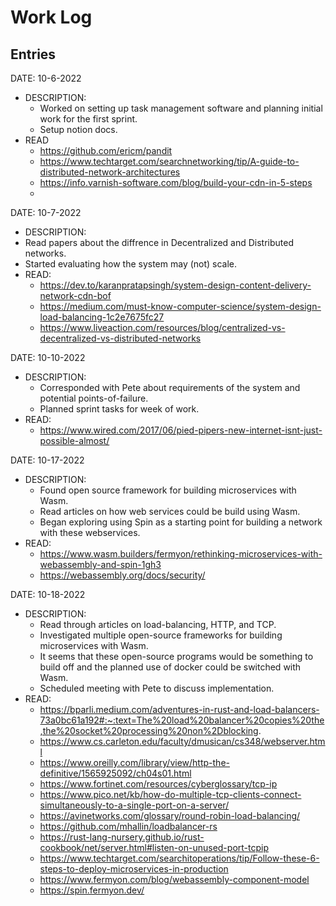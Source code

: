  # Work Log

 ## Entries

 DATE: 10-6-2022

 - DESCRIPTION:
   - Worked on setting up task management software and planning initial work for the first sprint.
   - Setup notion docs.
 - READ
   - https://github.com/ericm/pandit
   - https://www.techtarget.com/searchnetworking/tip/A-guide-to-distributed-network-architectures
   - https://info.varnish-software.com/blog/build-your-cdn-in-5-steps
   -

 DATE: 10-7-2022

 - DESCRIPTION:
 - Read papers about the diffrence in Decentralized and Distributed networks.
 - Started evaluating how the system may (not) scale.
 - READ:
   - https://dev.to/karanpratapsingh/system-design-content-delivery-network-cdn-bof
   - https://medium.com/must-know-computer-science/system-design-load-balancing-1c2e7675fc27
   - https://www.liveaction.com/resources/blog/centralized-vs-decentralized-vs-distributed-networks

 DATE: 10-10-2022

 - DESCRIPTION:
   - Corresponded with Pete about requirements of the system and potential points-of-failure.
   - Planned sprint tasks for week of work.
 - READ:
   - https://www.wired.com/2017/06/pied-pipers-new-internet-isnt-just-possible-almost/

 DATE: 10-17-2022

 - DESCRIPTION:
   - Found open source framework for building microservices with Wasm.
   - Read articles on how web services could be build using Wasm.
   - Began exploring using Spin as a starting point for building a network with these webservices.
 - READ:
   - https://www.wasm.builders/fermyon/rethinking-microservices-with-webassembly-and-spin-1gh3
   - https://webassembly.org/docs/security/

 DATE: 10-18-2022

 - DESCRIPTION:
   - Read through articles on load-balancing, HTTP, and TCP.
   - Investigated multiple open-source frameworks for building microservices with Wasm.
   - It seems that these open-source programs would be something to build off
     and the planned use of docker could be switched with Wasm.
   - Scheduled meeting with Pete to discuss implementation.
 - READ:
   - https://bparli.medium.com/adventures-in-rust-and-load-balancers-73a0bc61a192#:~:text=The%20load%20balancer%20copies%20the,the%20socket%20processing%20non%2Dblocking.
   - https://www.cs.carleton.edu/faculty/dmusican/cs348/webserver.html
   - https://www.oreilly.com/library/view/http-the-definitive/1565925092/ch04s01.html
   - https://www.fortinet.com/resources/cyberglossary/tcp-ip
   - https://www.pico.net/kb/how-do-multiple-tcp-clients-connect-simultaneously-to-a-single-port-on-a-server/
   - https://avinetworks.com/glossary/round-robin-load-balancing/
   - https://github.com/mhallin/loadbalancer-rs
   - https://rust-lang-nursery.github.io/rust-cookbook/net/server.html#listen-on-unused-port-tcpip
   - https://www.techtarget.com/searchitoperations/tip/Follow-these-6-steps-to-deploy-microservices-in-production
   - https://www.fermyon.com/blog/webassembly-component-model
   - https://spin.fermyon.dev/
